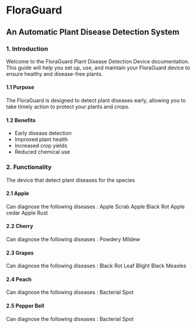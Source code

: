 # FloraGuard
## An Automatic Plant Disease Detection System
### 1. Introduction
Welcome to the FloraGuard Plant Disease Detection Device documentation. This guide will help you set up, use, and maintain your FloraGuard device to ensure healthy and disease-free plants.

#### 1.1 Purpose
The FloraGuard is designed to detect plant diseases early, allowing you to take timely action to protect your plants and crops.

#### 1.2 Benefits
- Early disease detection
- Improved plant health
- Increased crop yields
- Reduced chemical use

### 2. Functionality
The device that detect plant diseases for the species 

#### 2.1 Apple
Can diagnose the following diseases : 
Apple Scrab
Apple Black Rot
Apple cedar Apple Rust

#### 2.2 Cherry
Can diagnose the following diseases : 
Powdery Mildew

#### 2.3 Grapes
Can diagnose the following diseases : 
Black Rot
Leaf Blight
Black Measles

#### 2.4 Peach
Can diagnose the following diseases :
Bacterial Spot

#### 2.5 Pepper Bell
Can diagnose the following diseases : 
Bacterial Spot
